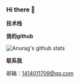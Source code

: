 ### Hi there 👋

<!--
**yuanyanmin/yuanyanmin** is a ✨ _special_ ✨ repository because its `README.md` (this file) appears on your GitHub profile.

Here are some ideas to get you started:

- 🔭 I’m currently working on ...
- 🌱 I’m currently learning ...
- 👯 I’m looking to collaborate on ...
- 🤔 I’m looking for help with ...
- 💬 Ask me about ...
- 📫 How to reach me: ...
- 😄 Pronouns: ...
- ⚡ Fun fact: ...
-->
**技术栈**


**我的github**

![Anurag's github stats](https://github-readme-stats.vercel.app/api?username=yuanyanmin&show_icons=true&theme=radical)

**联系我**

邮箱：1414011709@qq.com

